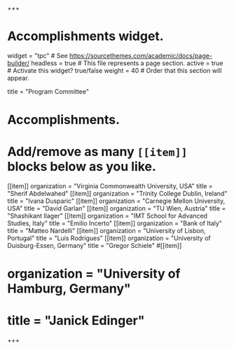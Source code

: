 +++
# Accomplishments widget.
widget = "tpc"  # See https://sourcethemes.com/academic/docs/page-builder/
headless = true  # This file represents a page section.
active = true  # Activate this widget? true/false
weight = 40  # Order that this section will appear.

title = "Program Committee"

# Accomplishments.
#   Add/remove as many `[[item]]` blocks below as you like.


[[item]]
  organization = "Virginia Commonwealth University, USA"
  title = "Sherif Abdelwahed"
[[item]]
  organization = "Trinity College Dublin, Ireland"
  title = "Ivana Dusparic"
[[item]]
  organization = "Carnegie Mellon University, USA"
  title = "David Garlan"
[[item]]
  organization = "TU Wien, Austria"
  title = "Shashikant Ilager"
[[item]]
  organization = "IMT School for Advanced Studies, Italy"
  title = "Emilio Incerto"
[[item]]
  organization = "Bank of Italy"
  title = "Matteo Nardelli"
[[item]]
  organization = "University of Lisbon, Portugal"
  title = "Luis Rodrigues"
[[item]]
  organization = "University of Duisburg-Essen, Germany"
  title = "Gregor Schiele"
#[[item]]
#  organization = "University of Hamburg, Germany"
#  title = "Janick Edinger"

+++
